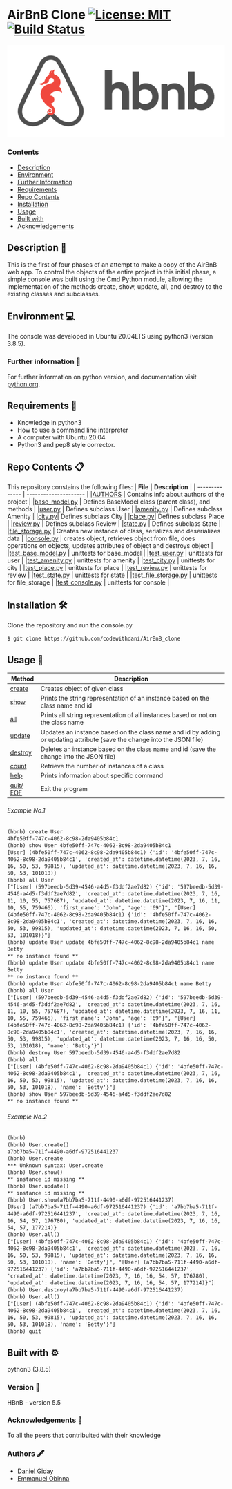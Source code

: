# AirBnB Clone [![License: MIT](https://img.shields.io/badge/License-MIT-yellow.svg)](https://github.com/NamasakaLennox/AirBnB_clone/blob/master/LICENSE) [![Build Status](https://travis-ci.org/luischaparroc/AirBnB_clone.svg?branch=master)](https://github.com/NamasakaLennox/AirBnB_clone)

![HBnB Logo](./images/hbnblogo.png)

### Contents

- [Description](#Description)
- [Environment](#Environment)
- [Further Information](#Furtherinformation)
- [Requirements](#Requirements)
- [Repo Contents](#FileContents)
- [Installation](#Installation)
- [Usage](#Usage)
- [Built with](#Built-with)
- [Acknowledgements](#Acknowledgements)



## Description :page_facing_up:
This is the first of four phases of an attempt to make a copy of the AirBnB web app. To control the objects of the entire project in this initial phase, a simple console was built using the Cmd Python module, allowing the implementation of the methods create, show, update, all, and destroy to the existing classes and subclasses.

## Environment :computer:
The console was developed in Ubuntu 20.04LTS using python3 (version 3.8.5).

### Further information :bookmark_tabs:
For further information on python version, and documentation visit [python.org](https://www.python.org/).


## Requirements :memo:
- Knowledge in python3
- How to use a command line interpreter
- A computer with Ubuntu 20.04
- Python3 and pep8 style corrector.

## Repo Contents :clipboard:
This repository constains the following files:
|   **File**   |   **Description**   |
| -------------- | --------------------- |
|[AUTHORS](./AUTHORS) | Contains info about authors of the project |
|[base_model.py](./models/base_model.py) | Defines BaseModel class (parent class), and methods |
|[user.py](./models/user.py) | Defines subclass User |
|[amenity.py](./models/amenity.py) | Defines subclass Amenity |
|[city.py](./models/city.py)| Defines subclass City |
|[place.py](./models/place.py)| Defines subclass Place |
|[review.py](./models/review.py) | Defines subclass Review |
|[state.py](./models/state.py) | Defines subclass State |
|[file_storage.py](./models/engine/file_storage.py) | Creates new instance of class, serializes and deserializes data |
|[console.py](./console.py) | creates object, retrieves object from file, does operations on objects, updates attributes of object and destroys object |
|[test_base_model.py](./tests/test_models/test_base_model.py) | unittests for base_model |
|[test_user.py](./tests/test_models/test_user.py) | unittests for user |
|[test_amenity.py](./tests/test_models/test_amenity.py) | unittests for amenity |
|[test_city.py](./tests/test_models/test_city.py) | unittests for city |
|[test_place.py](./tests/test_models/test_place.py) | unittests for place |
|[test_review.py](./tests/test_models/test_review.py) | unittests for review |
|[test_state.py](./tests/test_models/test_state.py) | unittests for state |
|[test_file_storage.py](./tests/test_models/test_engine/test_file_storage.py) | unittests for file_storage |
|[test_console.py](./tests/test_console.py) | unittests for console |


## Installation :hammer_and_wrench:
Clone the repository and run the console.py
```
$ git clone https://github.com/codewithdani/AirBnB_clone
```

## Usage :wrench:

|   **Method**   |   **Description**   |
| -------------- | --------------------- |
|[create](./console.py) | Creates object of given class |
|[show](./console.py) | Prints the string representation of an instance based on the class name and id |
|[all](./console.py) | Prints all string representation of all instances based or not on the class name |
|[update](./console.py) | Updates an instance based on the class name and id by adding or updating attribute (save the change into the JSON file) |
|[destroy](./console.py)| Deletes an instance based on the class name and id (save the change into the JSON file) |
|[count](./console.py)| Retrieve the number of instances of a class |
|[help](./console.py)| Prints information about specific command |
|[quit/ EOF](./console.py)| Exit the program |

###### Example No.1

```
(hbnb) create User
4bfe50ff-747c-4062-8c98-2da9405b84c1
(hbnb) show User 4bfe50ff-747c-4062-8c98-2da9405b84c1
[User] (4bfe50ff-747c-4062-8c98-2da9405b84c1) {'id': '4bfe50ff-747c-4062-8c98-2da9405b84c1', 'created_at': datetime.datetime(2023, 7, 16, 16, 50, 53, 99815), 'updated_at': datetime.datetime(2023, 7, 16, 16, 50, 53, 101018)}
(hbnb) all User
["[User] (597beedb-5d39-4546-a4d5-f3ddf2ae7d82) {'id': '597beedb-5d39-4546-a4d5-f3ddf2ae7d82', 'created_at': datetime.datetime(2023, 7, 16, 11, 10, 55, 757687), 'updated_at': datetime.datetime(2023, 7, 16, 11, 10, 55, 759466), 'first_name': 'John', 'age': '69'}", "[User] (4bfe50ff-747c-4062-8c98-2da9405b84c1) {'id': '4bfe50ff-747c-4062-8c98-2da9405b84c1', 'created_at': datetime.datetime(2023, 7, 16, 16, 50, 53, 99815), 'updated_at': datetime.datetime(2023, 7, 16, 16, 50, 53, 101018)}"]
(hbnb) update User update 4bfe50ff-747c-4062-8c98-2da9405b84c1 name Betty
** no instance found **
(hbnb) update User update 4bfe50ff-747c-4062-8c98-2da9405b84c1 name Betty
** no instance found **
(hbnb) update User 4bfe50ff-747c-4062-8c98-2da9405b84c1 name Betty
(hbnb) all User
["[User] (597beedb-5d39-4546-a4d5-f3ddf2ae7d82) {'id': '597beedb-5d39-4546-a4d5-f3ddf2ae7d82', 'created_at': datetime.datetime(2023, 7, 16, 11, 10, 55, 757687), 'updated_at': datetime.datetime(2023, 7, 16, 11, 10, 55, 759466), 'first_name': 'John', 'age': '69'}", "[User] (4bfe50ff-747c-4062-8c98-2da9405b84c1) {'id': '4bfe50ff-747c-4062-8c98-2da9405b84c1', 'created_at': datetime.datetime(2023, 7, 16, 16, 50, 53, 99815), 'updated_at': datetime.datetime(2023, 7, 16, 16, 50, 53, 101018), 'name': 'Betty'}"]
(hbnb) destroy User 597beedb-5d39-4546-a4d5-f3ddf2ae7d82
(hbnb) all
["[User] (4bfe50ff-747c-4062-8c98-2da9405b84c1) {'id': '4bfe50ff-747c-4062-8c98-2da9405b84c1', 'created_at': datetime.datetime(2023, 7, 16, 16, 50, 53, 99815), 'updated_at': datetime.datetime(2023, 7, 16, 16, 50, 53, 101018), 'name': 'Betty'}"]
(hbnb) show User 597beedb-5d39-4546-a4d5-f3ddf2ae7d82
** no instance found **
```

###### Example No.2

```
(hbnb)
(hbnb) User.create()
a7bb7ba5-711f-4490-a6df-972516441237
(hbnb) User.create
*** Unknown syntax: User.create
(hbnb) User.show()
** instance id missing **
(hbnb) User.update()
** instance id missing **
(hbnb) User.show(a7bb7ba5-711f-4490-a6df-972516441237)
[User] (a7bb7ba5-711f-4490-a6df-972516441237) {'id': 'a7bb7ba5-711f-4490-a6df-972516441237', 'created_at': datetime.datetime(2023, 7, 16, 16, 54, 57, 176780), 'updated_at': datetime.datetime(2023, 7, 16, 16, 54, 57, 177214)}
(hbnb) User.all()
["[User] (4bfe50ff-747c-4062-8c98-2da9405b84c1) {'id': '4bfe50ff-747c-4062-8c98-2da9405b84c1', 'created_at': datetime.datetime(2023, 7, 16, 16, 50, 53, 99815), 'updated_at': datetime.datetime(2023, 7, 16, 16, 50, 53, 101018), 'name': 'Betty'}", "[User] (a7bb7ba5-711f-4490-a6df-972516441237) {'id': 'a7bb7ba5-711f-4490-a6df-972516441237', 'created_at': datetime.datetime(2023, 7, 16, 16, 54, 57, 176780), 'updated_at': datetime.datetime(2023, 7, 16, 16, 54, 57, 177214)}"]
(hbnb) User.destroy(a7bb7ba5-711f-4490-a6df-972516441237)
(hbnb) User.all()
["[User] (4bfe50ff-747c-4062-8c98-2da9405b84c1) {'id': '4bfe50ff-747c-4062-8c98-2da9405b84c1', 'created_at': datetime.datetime(2023, 7, 16, 16, 50, 53, 99815), 'updated_at': datetime.datetime(2023, 7, 16, 16, 50, 53, 101018), 'name': 'Betty'}"]
(hbnb) quit
```


## Built with :gear:
python3 (3.8.5)

### Version :pushpin:
HBnB - version 5.5

### Acknowledgements :raised_hands:
To all the peers that contribuited with their knowledge

### Authors :fountain_pen:
* [Daniel Giday](https://github.com/codewithdani/)
* [Emmanuel Obinna](https://github.com/Emmaobi7)
